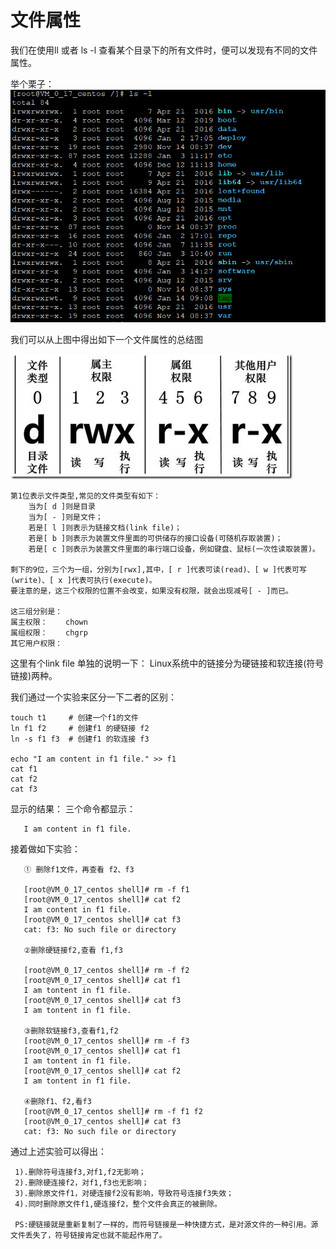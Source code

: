 # 文件属性
我们在使用ll 或者 ls -l 查看某个目录下的所有文件时，便可以发现有不同的文件属性。

举个栗子：
![](images/ls-l.png)

我们可以从上图中得出如下一个文件属性的总结图   
 
![](images/file-property.png)

    第1位表示文件类型,常见的文件类型有如下：
        当为[ d ]则是目录
        当为[ - ]则是文件；
        若是[ l ]则表示为链接文档(link file)；
        若是[ b ]则表示为装置文件里面的可供储存的接口设备(可随机存取装置)；
        若是[ c ]则表示为装置文件里面的串行端口设备，例如键盘、鼠标(一次性读取装置)。
        
    剩下的9位，三个为一组，分别为[rwx],其中，[ r ]代表可读(read)、[ w ]代表可写(write)、[ x ]代表可执行(execute)。
    要注意的是，这三个权限的位置不会改变，如果没有权限，就会出现减号[ - ]而已。
    
    这三组分别是：
    属主权限：    chown
    属组权限：    chgrp
    其它用户权限： 
    
这里有个link file 单独的说明一下：
Linux系统中的链接分为硬链接和软连接(符号链接)两种。

我们通过一个实验来区分一下二者的区别：
    
    touch t1     # 创建一个f1的文件
    ln f1 f2     # 创建f1 的硬链接 f2
    ln -s f1 f3  # 创建f1 的软连接 f3
    
    echo "I am content in f1 file." >> f1
    cat f1
    cat f2
    cat f3
    
显示的结果：
       三个命令都显示：
       
       I am content in f1 file.
接着做如下实验：
       
       ① 删除f1文件，再查看 f2、f3
       
       [root@VM_0_17_centos shell]# rm -f f1
       [root@VM_0_17_centos shell]# cat f2
       I am content in f1 file.
       [root@VM_0_17_centos shell]# cat f3
       cat: f3: No such file or directory
       
       ②删除硬链接f2,查看 f1,f3
       
       [root@VM_0_17_centos shell]# rm -f f2
       [root@VM_0_17_centos shell]# cat f1
       I am tontent in f1 file.
       [root@VM_0_17_centos shell]# cat f3
       I am tontent in f1 file.

       ③删除软链接f3,查看f1,f2
       [root@VM_0_17_centos shell]# rm -f f3
       [root@VM_0_17_centos shell]# cat f1
       I am tontent in f1 file.
       [root@VM_0_17_centos shell]# cat f2
       I am tontent in f1 file.
       
       ④删除f1、f2,看f3
       [root@VM_0_17_centos shell]# rm -f f1 f2
       [root@VM_0_17_centos shell]# cat f3
       cat: f3: No such file or directory
       
通过上述实验可以得出：
    
     1).删除符号连接f3,对f1,f2无影响；
     2).删除硬连接f2，对f1,f3也无影响；
     3).删除原文件f1，对硬连接f2没有影响，导致符号连接f3失效；
     4).同时删除原文件f1,硬连接f2，整个文件会真正的被删除。
     
     PS:硬链接就是重新复制了一样的，而符号链接是一种快捷方式，是对源文件的一种引用。源文件丢失了，符号链接肯定也就不能起作用了。 